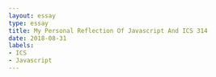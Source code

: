 ```yaml
---
layout: essay
type: essay
title: My Personal Reflection Of Javascript And ICS 314
date: 2018-08-31
labels: 
- ICS
- Javascript
--- 
```

  
